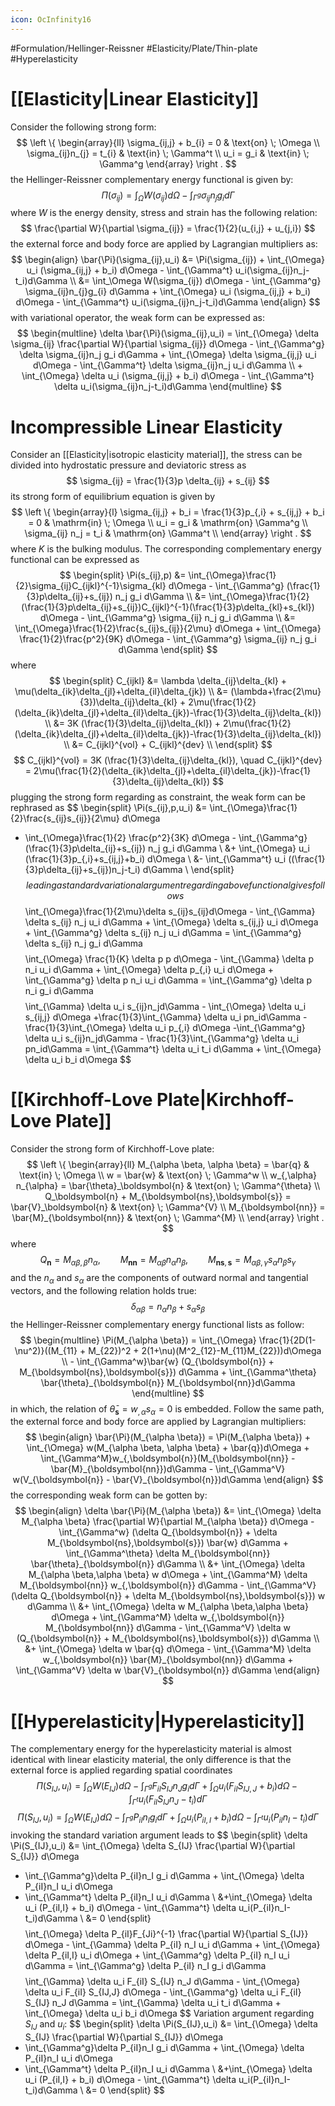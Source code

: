 ```yaml
---
icon: OcInfinity16
---
```


#Formulation/Hellinger-Reissner #Elasticity/Plate/Thin-plate #Hyperelasticity 
# [[Elasticity|Linear Elasticity]]

Consider the following strong form:
$$
\left \{
\begin{array}{ll}
    \sigma_{ij,j} + b_{i} = 0 & \text{on} \; \Omega \\
    \sigma_{ij}n_{j} = t_{i} & \text{in} \; \Gamma^t \\
    u_i  = g_i & \text{in} \; \Gamma^g
\end{array}
\right .
$$
the Hellinger-Reissner complementary energy functional is given by:
$$
\Pi(\sigma_{ij}) = \int_\Omega W(\sigma_{ij}) d\Omega - \int_{\Gamma^g} \sigma_{ij}n_{j}g_{i} d\Gamma
$$
where $W$ is the energy density, stress and strain has the following relation:
$$
\frac{\partial W}{\partial \sigma_{ij}} = \frac{1}{2}(u_{i,j} + u_{j,i})
$$
the external force and body force are applied by Lagrangian multipliers as:
$$
\begin{align}
    \bar{\Pi}(\sigma_{ij},u_i) &= \Pi(\sigma_{ij}) + \int_{\Omega} u_i (\sigma_{ij,j} + b_i) d\Omega - \int_{\Gamma^t} u_i(\sigma_{ij}n_j-t_i)d\Gamma \\
    &= \int_\Omega W(\sigma_{ij}) d\Omega - \int_{\Gamma^g} \sigma_{ij}n_{j}g_{i} d\Gamma  + \int_{\Omega} u_i (\sigma_{ij,j} + b_i) d\Omega - \int_{\Gamma^t} u_i(\sigma_{ij}n_j-t_i)d\Gamma
\end{align}
$$
with variational operator, the weak form can be expressed as:
$$
\begin{multline}
    \delta \bar{\Pi}(\sigma_{ij},u_i) = \int_{\Omega} \delta \sigma_{ij} \frac{\partial W}{\partial \sigma_{ij}} d\Omega - \int_{\Gamma^g} \delta \sigma_{ij}n_j g_i d\Gamma + \int_{\Omega} \delta \sigma_{ij,j} u_i d\Omega - \int_{\Gamma^t} \delta \sigma_{ij}n_j u_i d\Gamma \\
    + \int_{\Omega} \delta u_i (\sigma_{ij,j} + b_i) d\Omega - \int_{\Gamma^t} \delta u_i(\sigma_{ij}n_j-t_i)d\Gamma
\end{multline}
$$
# Incompressible Linear Elasticity
Consider an [[Elasticity|isotropic elasticity material]], the stress can be divided into hydrostatic pressure and deviatoric stress as
$$
\sigma_{ij} = \frac{1}{3}p \delta_{ij} + s_{ij}
$$
its strong form of equilibrium equation is given by
$$
\left \{
\begin{array}{l}
\sigma_{ij,j} + b_i = \frac{1}{3}p_{,i} + s_{ij,j} + b_i = 0 & \mathrm{in} \; \Omega \\
u_i = g_i & \mathrm{on} \Gamma^g \\
\sigma_{ij} n_j = t_i & \mathrm{on} \Gamma^t \\
\end{array}
\right .
$$
where $K$ is the bulking modulus. The corresponding complementary energy functional can be expressed as
$$
\begin{split}
\Pi(s_{ij},p) &= \int_{\Omega}\frac{1}{2}\sigma_{ij}C_{ijkl}^{-1}\sigma_{kl} d\Omega - \int_{\Gamma^g} (\frac{1}{3}p\delta_{ij}+s_{ij}) n_j g_i d\Gamma \\
&= \int_{\Omega}\frac{1}{2}(\frac{1}{3}p\delta_{ij}+s_{ij})C_{ijkl}^{-1}(\frac{1}{3}p\delta_{kl}+s_{kl}) d\Omega - \int_{\Gamma^g} \sigma_{ij} n_j g_i d\Gamma \\
&= \int_{\Omega}\frac{1}{2}\frac{s_{ij}s_{ij}}{2\mu} d\Omega + \int_{\Omega} \frac{1}{2}\frac{p^2}{9K} d\Omega - \int_{\Gamma^g} \sigma_{ij} n_j g_i d\Gamma
\end{split}
$$
where
$$
\begin{split}
C_{ijkl} &= \lambda \delta_{ij}\delta_{kl} + \mu(\delta_{ik}\delta_{jl}+\delta_{il}\delta_{jk}) \\
&= (\lambda+\frac{2\mu}{3})\delta_{ij}\delta_{kl} + 2\mu(\frac{1}{2}(\delta_{ik}\delta_{jl}+\delta_{il}\delta_{jk})-\frac{1}{3}\delta_{ij}\delta_{kl}) \\
&= 3K (\frac{1}{3}\delta_{ij}\delta_{kl}) + 2\mu(\frac{1}{2}(\delta_{ik}\delta_{jl}+\delta_{il}\delta_{jk})-\frac{1}{3}\delta_{ij}\delta_{kl}) \\
&= C_{ijkl}^{vol} + C_{ijkl}^{dev} \\
\end{split}
$$
$$
C_{ijkl}^{vol} = 3K (\frac{1}{3}\delta_{ij}\delta_{kl}), \quad C_{ijkl}^{dev} = 2\mu(\frac{1}{2}(\delta_{ik}\delta_{jl}+\delta_{il}\delta_{jk})-\frac{1}{3}\delta_{ij}\delta_{kl})
$$
plugging the strong form regarding as constraint, the weak form can be rephrased as
$$
\begin{split}
\Pi(s_{ij},p,u_i) &= \int_{\Omega}\frac{1}{2}\frac{s_{ij}s_{ij}}{2\mu} d\Omega
+ \int_{\Omega}\frac{1}{2} \frac{p^2}{3K} d\Omega - \int_{\Gamma^g} (\frac{1}{3}p\delta_{ij}+s_{ij}) n_j g_i d\Gamma \\
&+ \int_{\Omega} u_i (\frac{1}{3}p_{,i}+s_{ij,j}+b_i) d\Omega \\
&- \int_{\Gamma^t} u_i ((\frac{1}{3}p\delta_{ij}+s_{ij})n_j-t_i) d\Gamma \\
\end{split}
$$
leading a standard variational argument regarding above functional gives follows
$$
\int_{\Omega}\frac{1}{2\mu}\delta s_{ij}s_{ij}d\Omega - \int_{\Gamma} \delta s_{ij} n_j u_i d\Gamma + \int_{\Omega} \delta s_{ij,j} u_i d\Omega + \int_{\Gamma^g} \delta s_{ij} n_j u_i d\Gamma = \int_{\Gamma^g} \delta s_{ij} n_j g_i d\Gamma
$$
$$
\int_{\Omega} \frac{1}{K} \delta p p d\Omega - \int_{\Gamma} \delta p n_i u_i d\Gamma + \int_{\Omega} \delta p_{,i} u_i d\Omega + \int_{\Gamma^g} \delta p n_i u_i d\Gamma = \int_{\Gamma^g} \delta p n_i g_i d\Gamma
$$
$$
\int_{\Gamma} \delta u_i s_{ij}n_jd\Gamma - \int_{\Omega} \delta u_i s_{ij,j} d\Omega
+\frac{1}{3}\int_{\Gamma} \delta u_i pn_id\Gamma - \frac{1}{3}\int_{\Omega} \delta u_i p_{,i} d\Omega 
-\int_{\Gamma^g} \delta u_i s_{ij}n_jd\Gamma - \frac{1}{3}\int_{\Gamma^g} \delta u_i pn_id\Gamma =
\int_{\Gamma^t} \delta u_i t_i d\Gamma + \int_{\Omega} \delta u_i b_i d\Omega
$$


# [[Kirchhoff-Love Plate|Kirchhoff-Love Plate]]

Consider the strong form of Kirchhoff-Love plate:
$$
\left \{
\begin{array}{ll}
    M_{\alpha \beta, \alpha \beta} = \bar{q} & \text{in} \; \Omega \\
    w = \bar{w} & \text{on} \; \Gamma^w \\
    w_{,\alpha} n_{\alpha} = \bar{\theta}_\boldsymbol{n} & \text{on} \; \Gamma^{\theta} \\
    Q_\boldsymbol{n} + M_{\boldsymbol{ns},\boldsymbol{s}} = \bar{V}_\boldsymbol{n} & \text{on} \; \Gamma^{V} \\
    M_{\boldsymbol{nn}} = \bar{M}_{\boldsymbol{nn}} & \text{on} \; \Gamma^{M} \\
\end{array}
\right .
$$
where
$$
Q_{\boldsymbol{n}} = M_{\alpha \beta, \beta} n_{\alpha}, \qquad M_{\boldsymbol{nn}} = M_{\alpha \beta} n_\alpha n_\beta, \qquad M_{\boldsymbol{ns},\boldsymbol{s}} = M_{\alpha \beta, \gamma}s_{\alpha} n_{\beta} s_{\gamma}
$$
and the $n_{\alpha}$ and $s_{\alpha}$ are the components of outward normal and tangential vectors, and the following relation holds true:
$$
\delta_{\alpha \beta} = n_{\alpha}n_{\beta} + s_{\alpha}s_{\beta}
$$
the Hellinger-Reissner complementary energy functional lists as follow:
$$
\begin{multline}
    \Pi(M_{\alpha \beta}) = \int_{\Omega} \frac{1}{2D(1-\nu^2)}((M_{11} + M_{22})^2 + 2(1+\nu)(M^2_{12}-M_{11}M_{22}))d\Omega \\
    - \int_{\Gamma^w}\bar{w} (Q_{\boldsymbol{n}} + M_{\boldsymbol{ns},\boldsymbol{s}}) d\Gamma + \int_{\Gamma^\theta} \bar{\theta}_{\boldsymbol{n}} M_{\boldsymbol{nn}}d\Gamma
\end{multline}
$$
in which, the relation of $\bar{\theta}_{\boldsymbol{s}} = w_{,\alpha}s_{\alpha} = 0$ is embedded. Follow the same path, the external force and body force are applied by Lagrangian multipliers:
$$
\begin{align}
    \bar{\Pi}(M_{\alpha \beta}) = \Pi(M_{\alpha \beta}) + \int_{\Omega} w(M_{\alpha \beta, \alpha \beta} + \bar{q})d\Omega + \int_{\Gamma^M}w_{,\boldsymbol{n}}(M_{\boldsymbol{nn}} - \bar{M}_{\boldsymbol{nn}})d\Gamma - \int_{\Gamma^V} w(V_{\boldsymbol{n}} - \bar{V}_{\boldsymbol{n}})d\Gamma
\end{align}
$$
the corresponding weak form can be gotten by:
$$
\begin{align}
\delta \bar{\Pi}(M_{\alpha \beta}) &= \int_{\Omega} \delta M_{\alpha \beta} \frac{\partial W}{\partial M_{\alpha \beta}} d\Omega - \int_{\Gamma^w} (\delta Q_{\boldsymbol{n}} + \delta M_{\boldsymbol{ns},\boldsymbol{s}}) \bar{w} d\Gamma + \int_{\Gamma^\theta} \delta M_{\boldsymbol{nn}} \bar{\theta}_{\boldsymbol{n}} d\Gamma \\
&+ \int_{\Omega} \delta M_{\alpha \beta,\alpha \beta} w d\Omega + \int_{\Gamma^M} \delta M_{\boldsymbol{nn}} w_{,\boldsymbol{n}} d\Gamma - \int_{\Gamma^V} (\delta Q_{\boldsymbol{n}} + \delta M_{\boldsymbol{ns},\boldsymbol{s}}) w d\Gamma \\
&+ \int_{\Omega} \delta w M_{\alpha \beta,\alpha \beta} d\Omega + \int_{\Gamma^M} \delta w_{,\boldsymbol{n}} M_{\boldsymbol{nn}} d\Gamma - \int_{\Gamma^V} \delta w (Q_{\boldsymbol{n}} + M_{\boldsymbol{ns},\boldsymbol{s}}) d\Gamma \\
&+ \int_{\Omega} \delta w \bar{q} d\Omega - \int_{\Gamma^M} \delta w_{,\boldsymbol{n}} \bar{M}_{\boldsymbol{nn}} d\Gamma + \int_{\Gamma^V} \delta w \bar{V}_{\boldsymbol{n}} d\Gamma
\end{align}
$$

# [[Hyperelasticity|Hyperelasticity]]
The complementary energy for the hyperelasticity material is almost identical with linear elasticity material, the only difference is that the external force is applied regarding spatial coordinates
$$
\Pi(S_{IJ},u_i) = \int_{\Omega} W(E_{IJ}) d\Omega - \int_{\Gamma^g} F_{iI} S_{IJ} n_J g_i d\Gamma + \int_{\Omega} u_i (F_{iI}S_{IJ,J} + b_i) d\Omega - \int_{\Gamma^t} u_i(F_{iI}S_{IJ}n_J-t_i)d\Gamma
$$
$$
\Pi(S_{IJ},u_i) = \int_{\Omega} W(E_{IJ}) d\Omega - \int_{\Gamma^g} P_{iI} n_I g_i d\Gamma + \int_{\Omega} u_i (P_{iI,I} + b_i) d\Omega - \int_{\Gamma^t} u_i(P_{iI}n_I-t_i)d\Gamma
$$
invoking the standard variation argument leads to
$$
\begin{split}
\delta \Pi(S_{IJ},u_i) &= \int_{\Omega} \delta S_{IJ} \frac{\partial W}{\partial S_{IJ}} d\Omega
- \int_{\Gamma^g}\delta P_{iI}n_I g_i d\Gamma + \int_{\Omega} \delta P_{iI}n_I u_i d\Omega
- \int_{\Gamma^t} \delta P_{iI}n_I u_i d\Gamma \\
&+\int_{\Omega} \delta u_i (P_{iI,I} + b_i) d\Omega - \int_{\Gamma^t} \delta u_i(P_{iI}n_I-t_i)d\Gamma \\
&= 0
\end{split}
$$
$$
\int_{\Omega} \delta P_{iI}F_{Ji}^{-1} \frac{\partial W}{\partial S_{IJ}} d\Omega - \int_{\Gamma} \delta P_{iI} n_I u_i d\Gamma + \int_{\Omega} \delta P_{iI,I} u_i d\Omega + \int_{\Gamma^g} \delta P_{iI} n_I u_i d\Gamma = \int_{\Gamma^g} \delta P_{iI} n_I g_i d\Gamma
$$
$$
\int_{\Gamma} \delta u_i F_{iI} S_{IJ} n_J d\Gamma - \int_{\Omega} \delta u_i F_{iI} S_{IJ,J} d\Omega - \int_{\Gamma^g} \delta u_i F_{iI} S_{IJ} n_J d\Gamma = \int_{\Gamma} \delta u_i t_i d\Gamma + \int_{\Omega} \delta u_i b_i d\Omega
$$
Variation argument regarding $S_{IJ}$ and $u_i$:
$$
\begin{split}
\delta \Pi(S_{IJ},u_i) &= \int_{\Omega} \delta S_{IJ} \frac{\partial W}{\partial S_{IJ}} d\Omega
- \int_{\Gamma^g}\delta P_{iI}n_I g_i d\Gamma + \int_{\Omega} \delta P_{iI}n_I u_i d\Omega
- \int_{\Gamma^t} \delta P_{iI}n_I u_i d\Gamma \\
&+\int_{\Omega} \delta u_i (P_{iI,I} + b_i) d\Omega - \int_{\Gamma^t} \delta u_i(P_{iI}n_I-t_i)d\Gamma \\
&= 0
\end{split}
$$
